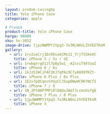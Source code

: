 ```yaml
---
layout: produk-casinghp
title: Yolo iPhone Case
categories: apple

# Produk
product-title: Yolo iPhone Case
harga: 90000
sku: hn-3852
image-drive: 1jpzNWMPY1Ypq3-7x3RLN8nLIhYEETKoM
gallery:
  - url: 1rv2soCrj3DcR8sakCMx1I_TrjfSSkeXC
    title: iPhone 5 / 5s / SE
  - url: 1rwbqnrgO1Jl7pBy5w1_-A2cviT9XtUaI
    title: iPhone 6 / 6s
  - url: 1kJz51WljFAF2KJ7qPAi9C7yA8X9fKZt-
    title: iPhone 6 Plus / 6s Plus
  - url: 1E2v7pQCqncGYUyCCJ5apDWwHC9KYNCfI
    title: iPhone 7 / 8
  - url: 1N_2Pt8KPfMPi0l9AQsJWafJccmzUsfg6
    title: iPhone 7 Plus / 8 Plus
  - url: 1jpzNWMPY1Ypq3-7x3RLN8nLIhYEETKoM
    title: iPhone X
---
```


